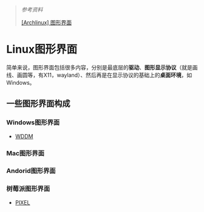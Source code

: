 > *参考资料*
>
> [[Archlinux] 图形界面](https://wiki.archlinux.org/title/General_recommendations_(%E7%AE%80%E4%BD%93%E4%B8%AD%E6%96%87)#%E5%9B%BE%E5%BD%A2%E7%95%8C%E9%9D%A2)

# Linux图形界面

简单来说，图形界面包括很多内容，分别是最底层的**驱动**、**图形显示协议**（就是画线、画圆等，有X11，wayland）、然后再是在显示协议的基础上的**桌面环境**，如Windows。



## 一些图形界面构成

### Windows图形界面

- [WDDM](https://docs.microsoft.com/zh-cn/windows-hardware/drivers/display/wddm-v1-2-best-practices)

### Mac图形界面



### Andorid图形界面



### 树莓派图形界面

- [PIXEL](https://en.wikipedia.org/wiki/Raspberry_Pi_OS#cite_note-2)

